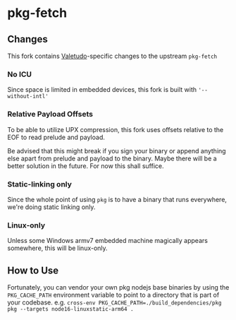 # pkg-fetch

## Changes

This fork contains [Valetudo](https://github.com/Hypfer/Valetudo)-specific changes to the upstream `pkg-fetch`

### No ICU

Since space is limited in embedded devices, this fork is built with `'--without-intl'`

### Relative Payload Offsets

To be able to utilize UPX compression, this fork uses offsets relative to the EOF to read prelude and payload.

Be advised that this might break if you sign your binary or append anything else apart from prelude and payload to the
binary. Maybe there will be a better solution in the future. For now this shall suffice.

### Static-linking only

Since the whole point of using `pkg` is to have a binary that runs everywhere, we're doing static linking only.

### Linux-only

Unless some Windows armv7 embedded machine magically appears somewhere, this will be linux-only.

## How to Use

Fortunately, you can vendor your own pkg nodejs base binaries by using the `PKG_CACHE_PATH` environment variable to point
to a directory that is part of your codebase. e.g. `cross-env PKG_CACHE_PATH=./build_dependencies/pkg pkg --targets node16-linuxstatic-arm64 .`

